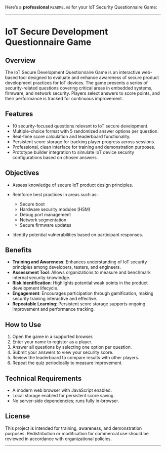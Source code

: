 Here’s a **professional** `README.md` for your IoT Security Questionnaire Game:

---

# IoT Secure Development Questionnaire Game

## Overview

The IoT Secure Development Questionnaire Game is an interactive web-based tool designed to evaluate and enhance awareness of secure product development practices for IoT devices. The game presents a series of security-related questions covering critical areas in embedded systems, firmware, and network security. Players select answers to score points, and their performance is tracked for continuous improvement.

## Features

* 10 security-focused questions relevant to IoT secure development.
* Multiple-choice format with 5 randomized answer options per question.
* Real-time score calculation and leaderboard functionality.
* Persistent score storage for tracking player progress across sessions.
* Professional, clean interface for training and demonstration purposes.
* Prototype builder integration to simulate IoT device security configurations based on chosen answers.

## Objectives

* Assess knowledge of secure IoT product design principles.
* Reinforce best practices in areas such as:

  * Secure boot
  * Hardware security modules (HSM)
  * Debug port management
  * Network segmentation
  * Secure firmware updates
* Identify potential vulnerabilities based on participant responses.

## Benefits

* **Training and Awareness**: Enhances understanding of IoT security principles among developers, testers, and engineers.
* **Assessment Tool**: Allows organizations to measure and benchmark internal security knowledge.
* **Risk Identification**: Highlights potential weak points in the product development lifecycle.
* **Engagement**: Encourages participation through gamification, making security training interactive and effective.
* **Repeatable Learning**: Persistent score storage supports ongoing improvement and performance tracking.

## How to Use

1. Open the game in a supported browser.
2. Enter your name to register as a player.
3. Answer all questions by selecting one option per question.
4. Submit your answers to view your security score.
5. Review the leaderboard to compare results with other players.
6. Repeat the quiz periodically to measure improvement.

## Technical Requirements

* A modern web browser with JavaScript enabled.
* Local storage enabled for persistent score saving.
* No server-side dependencies; runs fully in-browser.

## License

This project is intended for training, awareness, and demonstration purposes. Redistribution or modification for commercial use should be reviewed in accordance with organizational policies.

---



